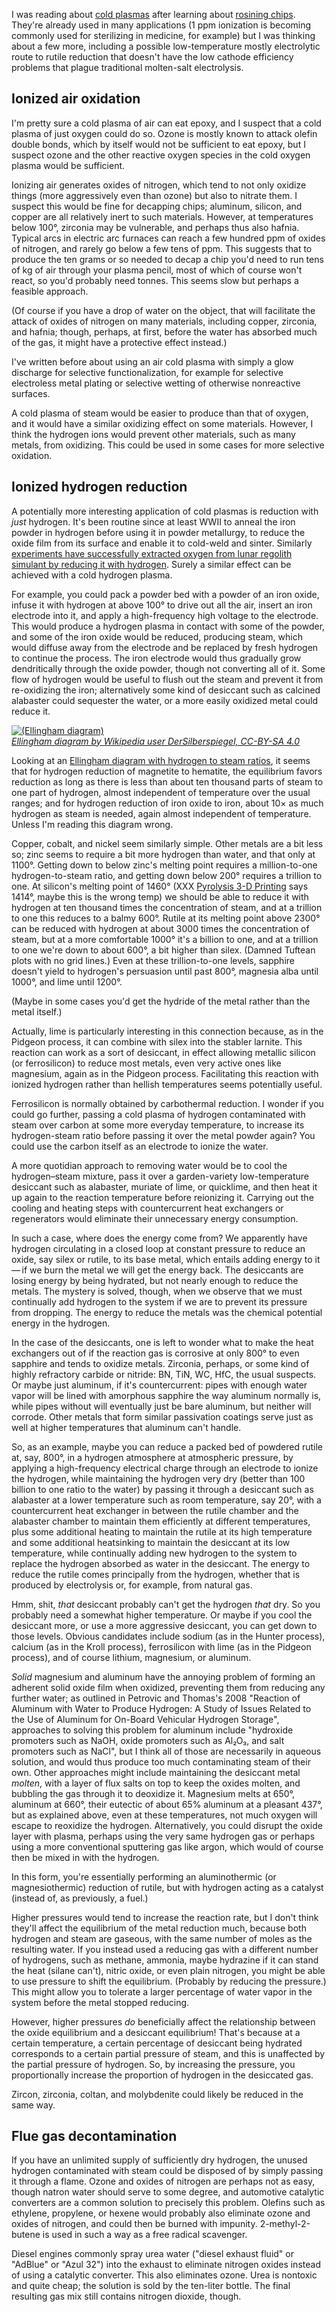 I was reading about [cold plasmas] after learning about [rosining
chips](rosining-chip.md).  They're already used in many applications
(1 ppm ionization is becoming commonly used for sterilizing in
medicine, for example) but I was thinking about a few more, including
a possible low-temperature mostly electrolytic route to rutile
reduction that doesn't have the low cathode efficiency problems that
plague traditional molten-salt electrolysis.

[cold plasmas]: https://en.wikipedia.org/wiki/Nonthermal_plasma

Ionized air oxidation
---------------------

I'm pretty sure a cold plasma of air can eat epoxy, and I suspect that
a cold plasma of just oxygen could do so.  Ozone is mostly known to
attack olefin double bonds, which by itself would not be sufficient to
eat epoxy, but I suspect ozone and the other reactive oxygen species
in the cold oxygen plasma would be sufficient.

Ionizing air generates oxides of nitrogen, which tend to not only
oxidize things (more aggressively even than ozone) but also to nitrate
them.  I suspect this would be fine for decapping chips; aluminum,
silicon, and copper are all relatively inert to such materials.
However, at temperatures below 100°, zirconia may be vulnerable, and
perhaps thus also hafnia.  Typical arcs in electric arc furnaces can
reach a few hundred ppm of oxides of nitrogen, and rarely go below a
few tens of ppm.  This suggests that to produce the ten grams or so
needed to decap a chip you'd need to run tens of kg of air through
your plasma pencil, most of which of course won't react, so you'd
probably need tonnes.  This seems slow but perhaps a feasible
approach.

(Of course if you have a drop of water on the object, that will
facilitate the attack of oxides of nitrogen on many materials,
including copper, zirconia, and hafnia; though, perhaps, at first,
before the water has absorbed much of the gas, it might have a
protective effect instead.)

I've written before about using an air cold plasma with simply a glow
discharge for selective functionalization, for example for selective
electroless metal plating or selective wetting of otherwise
nonreactive surfaces.

A cold plasma of steam would be easier to produce than that of oxygen,
and it would have a similar oxidizing effect on some materials.
However, I think the hydrogen ions would prevent other materials, such
as many metals, from oxidizing.  This could be used in some cases for
more selective oxidation.

Ionized hydrogen reduction
--------------------------

A potentially more interesting application of cold plasmas is
reduction with *just* hydrogen.  It's been routine since at least WWII
to anneal the iron powder in hydrogen before using it in powder
metallurgy, to reduce the oxide film from its surface and enable it to
cold-weld and sinter.  Similarly [experiments have successfully
extracted oxygen from lunar regolith simulant by reducing it with
hydrogen][1].  Surely a similar effect can be achieved with a
cold hydrogen plasma.

[1]: https://isru.nasa.gov/Hydrogen-Reduction-of-Regolith.html

For example, you could pack a powder bed with a powder of an iron
oxide, infuse it with hydrogen at above 100° to drive out all the air,
insert an iron electrode into it, and apply a high-frequency high
voltage to the electrode.  This would produce a hydrogen plasma in
contact with some of the powder, and some of the iron oxide would be
reduced, producing steam, which would diffuse away from the electrode
and be replaced by fresh hydrogen to continue the process.  The iron
electrode would thus gradually grow dendritically through the oxide
powder, though not converting all of it.  Some flow of hydrogen would
be useful to flush out the steam and prevent it from re-oxidizing the
iron; alternatively some kind of desiccant such as calcined alabaster
could sequester the water, or a more easily oxidized metal could
reduce it.  

[![(Ellingham diagram)](library/Ellingham_Richardson-diagram_english.svg "Ellingham diagram by Wikipedia user DerSilberspiegel, CC-BY-SA 4.0")
<br /><i>Ellingham diagram by Wikipedia user DerSilberspiegel, CC-BY-SA 4.0</i>
](https://en.wikipedia.org/wiki/File:Ellingham_Richardson-diagram_english.svg)

Looking at an [Ellingham diagram with hydrogen to steam ratios][0], it
seems that for hydrogen reduction of magnetite to hematite, the
equilibrium favors reduction as long as there is less than about ten
thousand parts of steam to one part of hydrogen, almost independent of
temperature over the usual ranges; and for hydrogen reduction of iron
oxide to iron, about 10× as much hydrogen as steam is needed, again
almost independent of temperature.  Unless I'm reading this diagram
wrong.

[0]: https://doitpoms.admin.cam.ac.uk/tlplib/ellingham_diagrams/printall.php

Copper, cobalt, and nickel seem similarly simple.  Other metals are a
bit less so; zinc seems to require a bit more hydrogen than water, and
that only at 1100°.  Getting down to below zinc's melting point
requires a million-to-one hydrogen-to-steam ratio, and getting down
below 200° requires a trillion to one.  At silicon's melting point of
1460°
(XXX [Pyrolysis 3-D Printing](pyrolysis-3d-printing.md) says 1414°, maybe this is the wrong temp)
we should be able to reduce it with hydrogen at ten thousand
times the concentration of steam, and at a trillion to one this
reduces to a balmy 600°.  Rutile at its melting point above 2300° can
be reduced with hydrogen at about 3000 times the concentration of
steam, but at a more comfortable 1000° it's a billion to one, and at a
trillion to one we're down to about 600°, a bit higher than silex.
(Damned Tuftean plots with no grid lines.)  Even at these
trillion-to-one levels, sapphire doesn't yield to hydrogen's
persuasion until past 800°, magnesia alba until 1000°, and lime until
1200°.

(Maybe in some cases you'd get the hydride of the metal rather than
the metal itself.)

Actually, lime is particularly interesting in this connection because,
as in the Pidgeon process, it can combine with silex into the stabler
larnite.  This reaction can work as a sort of desiccant, in effect
allowing metallic silicon (or ferrosilicon) to reduce most metals,
even very active ones like magnesium, again as in the Pidgeon process.
Facilitating this reaction with ionized hydrogen rather than hellish
temperatures seems potentially useful.

Ferrosilicon is normally obtained by carbothermal reduction.  I wonder
if you could go further, passing a cold plasma of hydrogen
contaminated with steam over carbon at some more everyday temperature,
to increase its hydrogen-steam ratio before passing it over the metal
powder again?  You could use the carbon itself as an electrode to
ionize the water.

A more quotidian approach to removing water would be to cool the
hydrogen–steam mixture, pass it over a garden-variety low-temperature
desiccant such as alabaster, muriate of lime, or quicklime, and then
heat it up again to the reaction temperature before reionizing it.
Carrying out the cooling and heating steps with countercurrent heat
exchangers or regenerators would eliminate their unnecessary energy
consumption.

In such a case, where does the energy come from?  We apparently have
hydrogen circulating in a closed loop at constant pressure to reduce
an oxide, say silex or rutile, to its base metal, which entails adding
energy to it — if we burn the metal we will get the energy back.  The
desiccants are losing energy by being hydrated, but not nearly enough
to reduce the metals.  The mystery is solved, though, when we observe
that we must continually add hydrogen to the system if we are to
prevent its pressure from dropping.  The energy to reduce the metals
was the chemical potential energy in the hydrogen.

In the case of the desiccants, one is left to wonder what to make the
heat exchangers out of if the reaction gas is corrosive at only 800°
to even sapphire and tends to oxidize metals.  Zirconia, perhaps, or
some kind of highly refractory carbide or nitride: BN, TiN, WC, HfC,
the usual suspects.  Or maybe just aluminum, if it's countercurrent:
pipes with enough water vapor will be lined with amorphous sapphire
the way aluminum normally is, while pipes without will eventually just
be bare aluminum, but neither will corrode.  Other metals that form
similar passivation coatings serve just as well at higher temperatures
that aluminum can't handle.

So, as an example, maybe you can reduce a packed bed of powdered
rutile at, say, 800°, in a hydrogen atmosphere at atmospheric
pressure, by applying a high-frequency electrical charge through an
electrode to ionize the hydrogen, while maintaining the hydrogen very
dry (better than 100 billion to one ratio to the water) by passing it
through a desiccant such as alabaster at a lower temperature such as
room temperature, say 20°, with a countercurrent heat exchanger in
between the rutile chamber and the alabaster chamber to maintain them
efficiently at different temperatures, plus some additional heating to
maintain the rutile at its high temperature and some additional
heatsinking to maintain the desiccant at its low temperature, while
continually adding new hydrogen to the system to replace the hydrogen
absorbed as water in the desiccant.  The energy to reduce the rutile
comes principally from the hydrogen, whether that is produced by
electrolysis or, for example, from natural gas.

Hmm, shit, *that* desiccant probably can't get the hydrogen *that*
dry.  So you probably need a somewhat higher temperature.  Or maybe if
you cool the desiccant more, or use a more aggressive desiccant, you
can get down to those levels.  Obvious candidates include sodium (as
in the Hunter process), calcium (as in the Kroll process),
ferrosilicon with lime (as in the Pidgeon process), and of course
lithium, magnesium, or aluminum.

*Solid* magnesium and aluminum have the annoying problem of forming an
adherent solid oxide film when oxidized, preventing them from reducing
any further water; as outlined in Petrovic and Thomas's 2008 "Reaction
of Aluminum with Water to Produce Hydrogen: A Study of Issues Related
to the Use of Aluminum for On-Board Vehicular Hydrogen Storage",
approaches to solving this problem for aluminum include "hydroxide
promoters such as NaOH, oxide promoters such as Al₂O₃, and salt
promoters such as NaCl", but I think all of those are necessarily in
aqueous solution, and would thus produce too much contaminating steam
of their own.  Other approaches might include maintaining the
desiccant metal *molten*, with a layer of flux salts on top to keep
the oxides molten, and bubbling the gas through it to deoxidize
it. Magnesium melts at 650°, aluminum at 660°, their eutectic of about
65% aluminum at a pleasant 437°, but as explained above, even at these
temperatures, not much oxygen will escape to reoxidize the hydrogen.
Alternatively, you could disrupt the oxide layer with plasma, perhaps
using the very same hydrogen gas or perhaps using a more conventional
sputtering gas like argon, which would of course then be mixed in with
the hydrogen.

In this form, you're essentially performing an aluminothermic (or
magnesiothermic) reduction of rutile, but with hydrogen acting as a
catalyst (instead of, as previously, a fuel.)

Higher pressures would tend to increase the reaction rate, but I don't
think they'll affect the equilibrium of the metal reduction much, because both hydrogen and
steam are gaseous, with the same number of moles as the resulting
water.  If you instead used a reducing gas with a different number of
hydrogens, such as methane, ammonia, maybe hydrazine if it can stand
the heat (silane can't), nitric oxide, or even plain nitrogen, you
might be able to use pressure to shift the equilibrium.
(Probably by reducing the pressure.)  This might
allow you to tolerate a larger percentage of water vapor in the system
before the metal stopped reducing.

However, higher pressures *do* beneficially affect the relationship
between the oxide equilibrium and a desiccant equilibrium!  That's
because at a certain temperature, a certain percentage of desiccant
being hydrated corresponds to a certain partial pressure of steam, and
this is unaffected by the partial pressure of hydrogen.  So, by
increasing the pressure, you proportionally increase the proportion of
hydrogen in the desiccated gas.

Zircon, zirconia, coltan, and molybdenite could likely be reduced in
the same way.

Flue gas decontamination
------------------------

If you have an unlimited supply of sufficiently dry hydrogen, the
unused hydrogen contaminated with steam could be disposed of by simply
passing it through a flame.  Ozone and oxides of nitrogen are perhaps
not as easy, though natron water should serve to some degree, and
automotive catalytic converters are a common solution to precisely
this problem.  Olefins such as ethylene, propylene, or hexene would
probably also eliminate ozone and oxides of nitrogen, and could then
be burned with impunity.  2-methyl-2-butene is used in such a way as a
free radical scavenger.

Diesel engines commonly spray urea water ("diesel exhaust fluid" or
"AdBlue" or "Azul 32") into the exhaust to eliminate nitrogen oxides
instead of using a catalytic converter.  This also eliminates ozone.
Urea is nontoxic and quite cheap; the solution is sold by the
ten-liter bottle.  The final resulting gas mix still contains nitrogen
dioxide, though.
